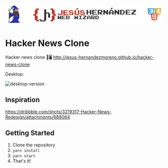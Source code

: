 ![Logo of the project](https://raw.githubusercontent.com/jesus-hernandezmoreno/tic-tac-toe/master/public/img/logo.png)

# Hacker News Clone

Hacker news clone 📰🖥️
http://jesus-hernandezmoreno.github.io/hacker-news-clone

Desktop:

![desktop-version](https://raw.githubusercontent.com/jesus-hernandezmoreno/hacker-news-clone/master/src/assets/desktop-demo.gif)

## Inspiration

https://dribbble.com/shots/3219317-Hacker-News-Redesign/attachments/688064

## Getting Started

1. Clone the repository
2. `yarn install`
3. `yarn start`
4. That's it!
